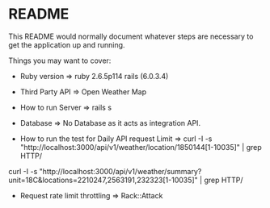 # README

This README would normally document whatever steps are necessary to get the
application up and running.

Things you may want to cover:

* Ruby version => ruby 2.6.5p114
                  rails (6.0.3.4)

* Third Party API => Open Weather Map

* How to run Server => rails s

* Database => No Database as it acts as integration API.

* How to run the test for Daily API request Limit => curl -I -s "http://localhost:3000/api/v1/weather/location/1850144[1-10035]" | grep HTTP/

curl -I -s "http://localhost:3000/api/v1/weather/summary?unit=18C&locations=2210247,2563191,232323[1-10035]" | grep HTTP/

* Request rate limit throttling => Rack::Attack

